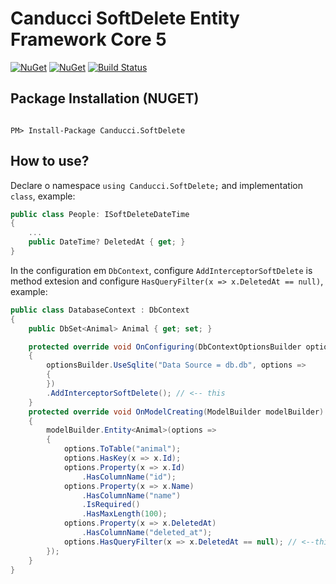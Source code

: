 # Canducci SoftDelete Entity Framework Core 5

[![NuGet](https://img.shields.io/nuget/v/Canducci.SoftDelete.svg?style=plastic&label=version)](https://www.nuget.org/packages/Canducci.SoftDelete/)
[![NuGet](https://img.shields.io/nuget/dt/Canducci.SoftDelete.svg)](https://www.nuget.org/packages/Canducci.SoftDelete/)
[![Build Status](https://travis-ci.org/fulviocanducci/Canducci.SoftDelete.svg?branch=master)](https://travis-ci.org/fulviocanducci/Canducci.SoftDelete)

## Package Installation (NUGET)

```Csharp

PM> Install-Package Canducci.SoftDelete

```

## How to use?

Declare o namespace `using Canducci.SoftDelete;` and implementation `class`, example:

```csharp
public class People: ISoftDeleteDateTime
{
    ...
    public DateTime? DeletedAt { get; }
}
```

In the configuration em `DbContext`, configure `AddInterceptorSoftDelete` is method extesion and configure `HasQueryFilter(x => x.DeletedAt == null)`, example:

```csharp
public class DatabaseContext : DbContext
{
	public DbSet<Animal> Animal { get; set; }

	protected override void OnConfiguring(DbContextOptionsBuilder optionsBuilder)
	{
		optionsBuilder.UseSqlite("Data Source = db.db", options =>
		{
		})
		.AddInterceptorSoftDelete(); // <-- this 
	}
	protected override void OnModelCreating(ModelBuilder modelBuilder)
	{
		modelBuilder.Entity<Animal>(options =>
		{
			options.ToTable("animal");
			options.HasKey(x => x.Id);
			options.Property(x => x.Id)
				.HasColumnName("id");
			options.Property(x => x.Name)
				.HasColumnName("name")
				.IsRequired()
				.HasMaxLength(100);
			options.Property(x => x.DeletedAt)
				.HasColumnName("deleted_at");
			options.HasQueryFilter(x => x.DeletedAt == null); // <--this
		});
	}
}
```